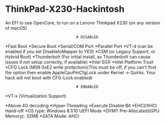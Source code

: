 # ThinkPad-X230-Hackintosh
An EFI to use OpenCore, to run on a Lenovo Thinkpad X230 (on any version of macOS)





									# DISABLED
*Fast Boot
*Secure Boot
*Serial/COM Port
*Parallel Port
*VT-d (can be enabled if you set DisableIoMapper to YES)
*CSM (or Legacy Support, or Hybrid Boot)
*Thunderbolt (For initial install, as Thunderbolt can cause issues if not setup correctly, if available)
*Intel SGX
*Intel Platform Trust
*CFG Lock (MSR 0xE2 write protection)(This must be off, if you can't find the option then enable AppleCpuPmCfgLock under Kernel -> Quirks. Your hack will not boot with CFG-Lock
enabled)

									# ENDABLED	
*VT-x (Virtualization Support)

*Above 4G decoding
*Hyper-Threading
*Execute Disable Bit
*EHCI/XHCI Hand-off
*OS type: Windows 8.1/10 UEFI Mode
*DVMT Pre-Allocated(iGPU Memory): 32MB
*SATA Mode: AHCI
